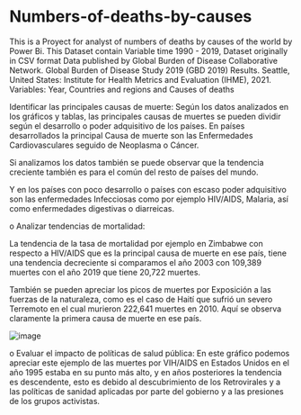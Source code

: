 # Numbers-of-deaths-by-causes
This is a Proyect for analyst of numbers of deaths by causes of the world by Power Bi.
This Dataset contain Variable time 1990 - 2019, Dataset originally in CSV format
Data published by	Global Burden of Disease Collaborative Network. Global Burden of Disease Study 2019 (GBD 2019) Results. Seattle, United States: Institute for Health Metrics and Evaluation (IHME), 2021.
Variables: Year, Countries and regions and Causes of deaths

Identificar las principales causas de muerte: 
Según los datos analizados en los gráficos y tablas, las principales causas de muertes se pueden dividir según el desarrollo o poder adquisitivo de los países.
En países desarrollados la principal Causa de muerte son las Enfermedades Cardiovasculares seguido de Neoplasma o Cáncer. 
 





Si analizamos los datos también se puede observar que la tendencia creciente también es para el común del resto de países del mundo.
 
Y en los países con poco desarrollo o países con escaso poder adquisitivo son las enfermedades Infecciosas como por ejemplo HIV/AIDS, Malaria, así como enfermedades digestivas o diarreicas.

 

o	Analizar tendencias de mortalidad: 

La tendencia de la tasa de mortalidad por ejemplo en Zimbabwe con respecto a HIV/AIDS que es la principal causa de muerte en ese país, tiene una tendencia decreciente si comparamos el año 2003 con 109,389 muertes con el año 2019 que tiene 20,722 muertes.

 

 

También se pueden apreciar los picos de muertes por Exposición a las fuerzas de la naturaleza, como es el caso de Haití que sufrió un severo Terremoto en el cual murieron 222,641 muertes en 2010. Aquí se observa claramente la primera causa de muerte en ese país.

 ![image](https://github.com/jettkike/Numbers-of-deaths-by-causes/assets/133718946/00f16269-c581-4eae-b7d4-32121d6e3187)



o	Evaluar el impacto de políticas de salud pública: 
En este gráfico podemos apreciar este ejemplo de las muertes por VIH/AIDS en Estados Unidos en el año 1995 estaba en su punto más alto, y en años posteriores la tendencia es descendente, esto es debido al descubrimiento de los Retrovirales y a las políticas de sanidad aplicadas por parte del gobierno y a las presiones de los grupos activistas.
 
